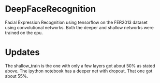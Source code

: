 # DeepFaceRecognition
Facial Expression Recognition using tensorflow on the FER2013 dataset using convolutional networks. Both the deeper and shallow networks were trained on the cpu.

# Updates
The shallow_train is the one with only a few layers got about 50% as stated above. The ipython notebook has a deeper net with dropout. That one got about 55%.
